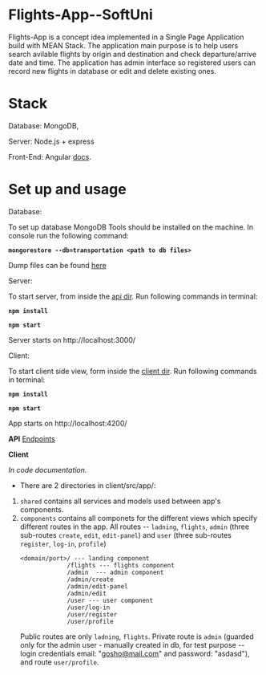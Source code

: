 # Flights-App--SoftUni

Flights-App is a concept idea implemented in a Single Page Application build with MEAN Stack.
The application main purpose is to help users search avilable flights by origin and destination and check departure/arrive date and time.
The application has admin interface so registered users can record new flights in database or edit and delete existing ones.

# Stack

Database: MongoDB,

Server: Node.js + express

Front-End: Angular [docs](https://angular.io/docs).


# Set up and usage

Database:

To set up database MongoDB Tools should be installed on the machine. In console run the following command:

**`
mongorestore --db=transportation <path to db files>
`**

Dump files can be found [here](https://github.com/MartinPetrakiev/Flights-App--SoftUni/tree/master/db/transportation)


Server:

To start server, from inside the [api dir](https://github.com/MartinPetrakiev/Flights-App--SoftUni/tree/master/server).
Run following commands in terminal:

**`
npm install
`**

**`
npm start
`**

Server starts on http://localhost:3000/


Client:

To start client side view, form inside the [client dir](https://github.com/MartinPetrakiev/Flights-App--SoftUni/tree/master/client).
Run following commands in terminal:

**`
npm install
`**

**`
npm start
`**

App starts on http://localhost:4200/


**API**
[Endpoints](https://example.com/)


**Client**

*In code documentation.*
- There are 2 directories in client/src/app/:
1. `shared` contains all services and models used between app's components.
2. `components` contains all componets for the different views which specify different routes in the app. 
    All routes -- `ladning`, `flights`, `admin` (three sub-routes `create`, `edit`, `edit-panel`) and `user` (three sub-routes `register`, `log-in`, `profile`)
    ```
    <domain/port>/ --- landing component
                 /flights --- flights component
                 /admin  --- admin component 
                 /admin/create
                 /admin/edit-panel
                 /admin/edit
                 /user --- user component
                 /user/log-in
                 /user/register
                 /user/profile
    ```
    Public routes are only `ladning`, `flights`.
    Private route is `admin` (guarded only for the admin user - manually created in db, for test purpose -- login credentials email: "gosho@mail.com" and password: "asdasd"),
    and route `user/profile`.
 
